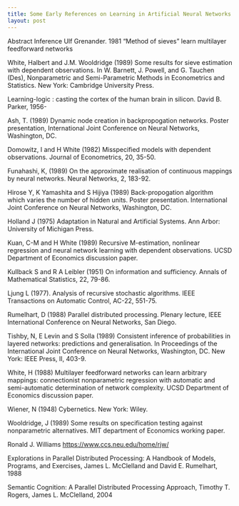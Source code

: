 ```yaml
---
title: Some Early References on Learning in Artificial Neural Networks
layout: post
---
```


Abstract Inference Ulf Grenander. 1981 “Method of sieves” learn multilayer feedforward networks

White, Halbert and J.M. Wooldridge (1989) Some results for sieve estimation with dependent observations.  In W. Barnett, J. Powell, and G. Tauchen (Des), Nonparametric and Semi-Parametric Methods in Econometrics and Statistics. New York: Cambridge University Press.

Learning-logic : casting the cortex of the human brain in silicon.  David B. Parker, 1956-

Ash, T. (1989) Dynamic node creation in backpropogation networks. Poster presentation, International Joint Conference on Neural Networks, Washington, DC.

Domowitz, I and H White (1982) Misspecified models with dependent observations. Journal of Econometrics, 20, 35-50.

Funahashi, K, (1989) On the approximate realisation of continuous mappings by neural networks. Neural Networks, 2, 183-92.

Hirose Y, K Yamashita and S Hijiya (1989) Back-propogation algorithm which varies the number of hidden units. Poster presentation. International Joint Conference on Neural Networks, Washington, DC.

Holland J (1975) Adaptation in Natural and Artificial Systems. Ann Arbor: University of Michigan Press.

Kuan, C-M and H White (1989) Recursive M-estimation, nonlinear regression and neural network learning with dependent observations. UCSD Department of Economics discussion paper.

Kullback S and R A Leibler (1951) On information and sufficiency. Annals of Mathematical Statistics, 22, 79-86.

Ljung L (1977). Analysis of recursive stochastic algorithms. IEEE Transactions on Automatic Control, AC-22, 551-75.

Rumelhart, D (1988) Parallel distributed processing. Plenary lecture, IEEE International Conference on Neural Networks, San Diego.

Tishby, N, E Levin and S Solla (1989) Consistent inference of probabilities in layered networks: predictions and generalisation. In Proceedings of the International Joint Conference on Neural Networks, Washington, DC. New York: IEEE Press, II, 403-9.

White, H (1988) Multilayer feedforward networks can learn arbitrary mappings: connectionist nonparametric regression with automatic and semi-automatic determination of network complexity. UCSD Department of Economics discussion paper.

Wiener, N (1948) Cybernetics. New York: Wiley.

Wooldridge, J (1989) Some results on specification testing against nonparametric alternatives. MIT department of Economics working paper.


Ronald J. Williams
https://www.ccs.neu.edu/home/rjw/

Explorations in Parallel Distributed Processing: A Handbook of Models, Programs, and Exercises, James L. McClelland and David E. Rumelhart, 1988

Semantic Cognition: A Parallel Distributed Processing Approach, Timothy T. Rogers,  James L. McClelland, 2004
